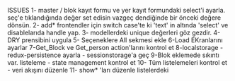 ISSUES
1- master / blok kayıt formu ve yer kayıt formundaki select'i ayarla. seç'e tıklandığında değer set edisin vazgeç dendiğinde bir önceki değere dönsün.
2- add* frontendler için switch case'te ki 'text' in altında 'select' ve disablelarıda handle yap.
3- modellerdeki unique değerleri göz gezdir. 
4- DRY prensibini uygula
5- Seçeneklere All sekmesi ekle
6-Load EKranlarını ayarlar
7-Get_Block ve Get_person action'larını kontrol et
8-localstorage - redux-persistence ayarla - sessionstorage'a geç
9-Blok eklemede sıkıntı var. listeleme - state management kontrol et
10- Tüm listelemeleri kontrol et - veri akışını düzenle
11- show* 'ları düzenle listelerdeki